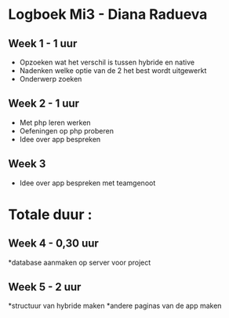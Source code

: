 
# Logboek Mi3 - Diana Radueva
## Week 1 - 1 uur
* Opzoeken wat het verschil is tussen hybride en native
* Nadenken welke optie van de 2 het best wordt uitgewerkt
* Onderwerp zoeken

## Week 2 - 1 uur
* Met php leren werken
* Oefeningen op php proberen
* Idee over app bespreken

## Week 3 
* Idee over app bespreken met teamgenoot

# Totale duur : 

## Week 4 - 0,30 uur
*database aanmaken op server voor project

## Week 5 - 2 uur
*structuur van hybride maken
*andere paginas van de app maken
